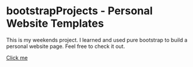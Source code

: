 # bootstrapProjects - Personal Website Templates

This is my weekends project. I learned and used pure bootstrap to build a personal website page.
Feel free to check it out. 


[Click me](https://htmlpreview.github.io/?https://github.com/clin0/bootstrapProjects/blob/master/index.html)

